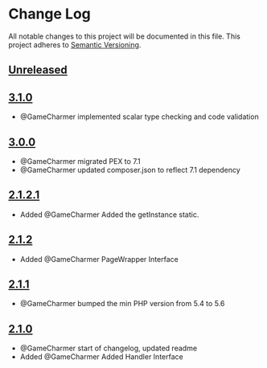 # Change Log
All notable changes to this project will be documented in this file.
This project adheres to [Semantic Versioning](http://semver.org/).

## [Unreleased](https://gitlab.konghack.com/GCWorld/Interfaces)



## [3.1.0](https://gitlab.konghack.com/GCWorld/Interfaces/compare/3.0.0...3.1.0)
 - @GameCharmer implemented scalar type checking and code validation


## [3.0.0](https://gitlab.konghack.com/GCWorld/Interfaces/compare/2.1.2.1...3.0.0)
 - @GameCharmer migrated PEX to 7.1
 - @GameCharmer updated composer.json to reflect 7.1 dependency


## [2.1.2.1](https://gitlab.konghack.com/GCWorld/Interfaces/compare/2.1.2...2.1.2.1)
 - Added @GameCharmer Added the getInstance static.


## [2.1.2](https://gitlab.konghack.com/GCWorld/Interfaces/compare/2.1.1...2.1.2)
 - Added @GameCharmer PageWrapper Interface


## [2.1.1](https://gitlab.konghack.com/GCWorld/Interfaces/compare/2.1.0...2.1.1)
 - @GameCharmer bumped the min PHP version from 5.4 to 5.6


## [2.1.0](https://gitlab.konghack.com/GCWorld/Interfaces/compare/2.0.6...2.1.0)
 - @GameCharmer start of changelog, updated readme
 - Added @GameCharmer Added Handler Interface
